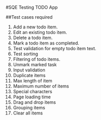#SQE Testing TODO App

##Test cases required
1. Add a new todo item.
2. Edit an existing todo item.
3. Delete a todo item.
4. Mark a todo item as completed.
5. Test validation for empty todo item text.
6. Test sorting
7. Filtering of todo items.
8. Unmark marked task
9. Input validation 
10. Duplicate items
11. Max length of item
12. Maximum number of items
13. Special characters
14. Page loading time
15. Drag and drop items
16. Grouping items
17. Clear all items
